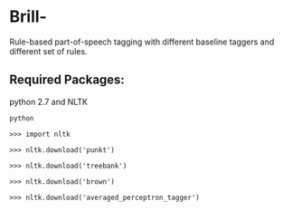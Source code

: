 # Brill-
Rule-based part-of-speech tagging with different baseline taggers and different set of rules.


## Required Packages:
python 2.7 and NLTK 

`python`

`>>> import nltk`

`>>> nltk.download('punkt')`

`>>> nltk.download('treebank')`

`>>> nltk.download('brown')`

`>>> nltk.download('averaged_perceptron_tagger')`

